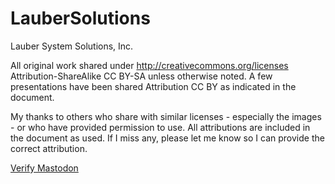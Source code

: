 LauberSolutions
===============

Lauber System Solutions, Inc.

All original work shared under http://creativecommons.org/licenses
Attribution-ShareAlike CC BY-SA unless otherwise noted.
A few presentations have been shared Attribution CC BY as indicated in the document.

My thanks to others who share with similar licenses - especially the images - or who have provided permission to use. All attributions are included in the document as used. If I miss any, please let me know so I can provide the correct attribution.

<a rel="me" href="https://fosstodon.org/@Laubersm">Verify Mastodon</a>

